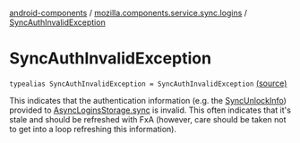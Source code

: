 [android-components](../index.md) / [mozilla.components.service.sync.logins](index.md) / [SyncAuthInvalidException](./-sync-auth-invalid-exception.md)

# SyncAuthInvalidException

`typealias SyncAuthInvalidException = SyncAuthInvalidException` [(source)](https://github.com/mozilla-mobile/android-components/blob/master/components/service/sync-logins/src/main/java/mozilla/components/service/sync/logins/AsyncLoginsStorage.kt#L49)

This indicates that the authentication information (e.g. the [SyncUnlockInfo](-sync-unlock-info.md))
provided to [AsyncLoginsStorage.sync](-async-logins-storage/sync.md) is invalid. This often indicates that it's
stale and should be refreshed with FxA (however, care should be taken not to
get into a loop refreshing this information).

